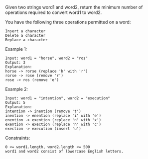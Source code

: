 Given two strings word1 and word2, return the minimum number of operations required to convert word1 to word2.

You have the following three operations permitted on a word:

    Insert a character
    Delete a character
    Replace a character

Example 1:

    Input: word1 = "horse", word2 = "ros"
    Output: 3
    Explanation:
    horse -> rorse (replace 'h' with 'r')
    rorse -> rose (remove 'r')
    rose -> ros (remove 'e')

Example 2:

    Input: word1 = "intention", word2 = "execution"
    Output: 5
    Explanation:
    intention -> inention (remove 't')
    inention -> enention (replace 'i' with 'e')
    enention -> exention (replace 'n' with 'x')
    exention -> exection (replace 'n' with 'c')
    exection -> execution (insert 'u')

Constraints:

    0 <= word1.length, word2.length <= 500
    word1 and word2 consist of lowercase English letters.
